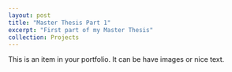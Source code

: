 ```yaml
---
layout: post
title: "Master Thesis Part 1"
excerpt: "First part of my Master Thesis"
collection: Projects
---
```


This is an item in your portfolio. It can be have images or nice text.
